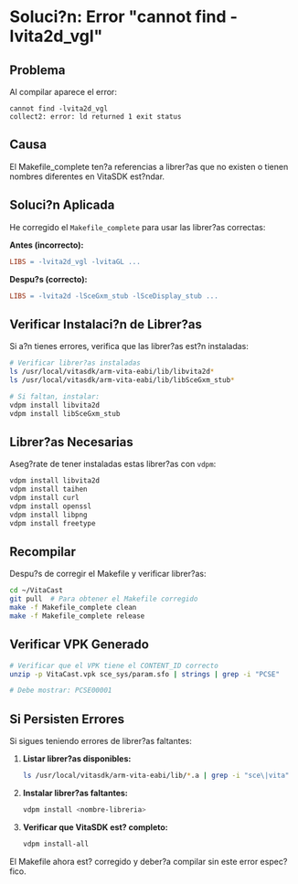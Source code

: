 # Soluci?n: Error "cannot find -lvita2d_vgl"

## Problema

Al compilar aparece el error:
```
cannot find -lvita2d_vgl
collect2: error: ld returned 1 exit status
```

## Causa

El Makefile_complete ten?a referencias a librer?as que no existen o tienen nombres diferentes en VitaSDK est?ndar.

## Soluci?n Aplicada

He corregido el `Makefile_complete` para usar las librer?as correctas:

**Antes (incorrecto):**
```makefile
LIBS = -lvita2d_vgl -lvitaGL ...
```

**Despu?s (correcto):**
```makefile
LIBS = -lvita2d -lSceGxm_stub -lSceDisplay_stub ...
```

## Verificar Instalaci?n de Librer?as

Si a?n tienes errores, verifica que las librer?as est?n instaladas:

```bash
# Verificar librer?as instaladas
ls /usr/local/vitasdk/arm-vita-eabi/lib/libvita2d*
ls /usr/local/vitasdk/arm-vita-eabi/lib/libSceGxm_stub*

# Si faltan, instalar:
vdpm install libvita2d
vdpm install libSceGxm_stub
```

## Librer?as Necesarias

Aseg?rate de tener instaladas estas librer?as con `vdpm`:

```bash
vdpm install libvita2d
vdpm install taihen
vdpm install curl
vdpm install openssl
vdpm install libpng
vdpm install freetype
```

## Recompilar

Despu?s de corregir el Makefile y verificar librer?as:

```bash
cd ~/VitaCast
git pull  # Para obtener el Makefile corregido
make -f Makefile_complete clean
make -f Makefile_complete release
```

## Verificar VPK Generado

```bash
# Verificar que el VPK tiene el CONTENT_ID correcto
unzip -p VitaCast.vpk sce_sys/param.sfo | strings | grep -i "PCSE"

# Debe mostrar: PCSE00001
```

## Si Persisten Errores

Si sigues teniendo errores de librer?as faltantes:

1. **Listar librer?as disponibles:**
   ```bash
   ls /usr/local/vitasdk/arm-vita-eabi/lib/*.a | grep -i "sce\|vita"
   ```

2. **Instalar librer?as faltantes:**
   ```bash
   vdpm install <nombre-libreria>
   ```

3. **Verificar que VitaSDK est? completo:**
   ```bash
   vdpm install-all
   ```

El Makefile ahora est? corregido y deber?a compilar sin este error espec?fico.
